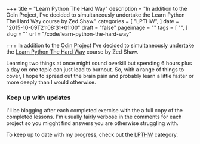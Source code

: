 +++
title = "Learn Python The Hard Way"
description = "In addition to the Odin Project, I've decided to simultaneously undertake the Learn Python The Hard Way course by Zed Shaw."
categories = [
  "LPTHW",
]
date = "2015-10-09T21:08:31+01:00"
draft = "false"
pageimage = ""
tags = [
  "",
]
slug = ""
url = "/code/learn-python-the-hard-way"

+++
In addition to the [Odin Project](/categories/odin-project/) I've decided to simultaneously undertake the [Learn Python The Hard Way](http://learnpythonthehardway.org/) course by Zed Shaw.

Learning two things at once might sound overkill but spending 6 hours plus a day on one topic can just lead to burnout. So, with a range of things to cover, I hope to spread out the brain pain and probably learn a little faster or more deeply than I would otherwise. 

### Keep up with updates

I'll be blogging after each completed exercise with the a full copy of the completed lessons. I'm usually fairly verbose in the comments for each project so you migght find answers you are otherwise struggling with. 

To keep up to date with my progress, check out the [LPTHW](/categories/lpthw/) category.
